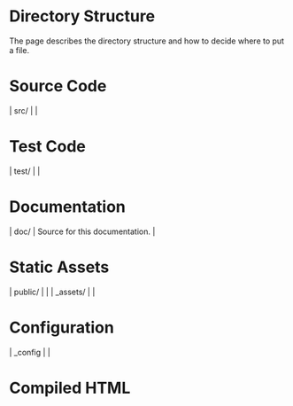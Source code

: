 # Directory Structure

The page describes the directory structure and how to decide where to put a file.

# Source Code

| src/ | |

# Test Code

| test/ | |

# Documentation

| doc/ | Source for this documentation. |

# Static Assets

| public/ | |
| _assets/ | |

# Configuration

| _config | |

# Compiled HTML